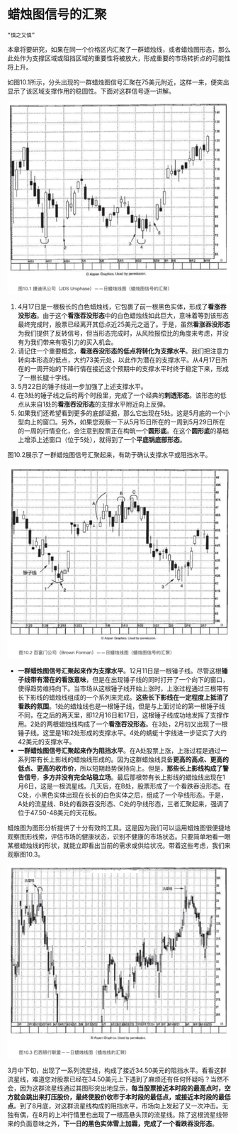 # 蜡烛图信号的汇聚

`“慎之又慎”`

本章将要研究，如果在同一个价格区内汇聚了一群蜡烛线，或者蜡烛图形态，那么此处作为支撑区域或阻挡区域的重要性将被放大，形成重要的市场转折点的可能性将上升。

如图10.1所示，分头出现的一群蜡烛图信号汇聚在75美元附近，这样一来，便突出显示了该区域支撑作用的稳固性。下面对这群信号逐一讲解。

![1](../img/kline1001.png)

1. 4月17日是一根极长的白色蜡烛线，它包裹了前一根黑色实体，形成了**看涨吞没形态**。由于这个**看涨吞没形态**中的白色蜡烛线如此巨大，意味着等到该形态最终完成时，股票已经离开其低点近25美元之遥了。于是，虽然**看涨吞没形态**为我们提供了反转信号，但当形态完成时，从风险报偿比的角度来考虑，并没有为我们带来有吸引力的买入机会。
2. 请记住一个重要概念，**看涨吞没形态的低点将转化为支撑水平**。我们把注意力转向本形态的低点，大约73美元处，以此作为潜在的支撑水平。从4月17日所在的一周开始的下降行情在接近这个预期中的支撑水平时终于稳定下来，形成了一根长腿十字线。
3. 5月22日的锤子线进一步加强了上述支撑水平。
4. 在3处的锤子线之后的两个时段里，完成了一个经典的**刺透形态**。该形态的低点从来自1处的**看涨吞没形态**的支撑水平附近向上反弹。
5. 如果我们还希望看到更多的底部证据，那么它出现在5处。这是5月底的一个小型向上的窗口。另外，如果您观察一下从5月15日所在的一周到5月29日所在的一周的行情变化，会注意到股票正在构筑一个**圆形底**。在这个**圆形底**的基础上增添上述窗口（位于5处），就得到了一个**平底锅底部形态**。

图10.2展示了一群蜡烛图信号汇聚起来，有助于确认支撑水平或阻挡水平。

![1](../img/kline1002.png)

* **一群蜡烛图信号汇聚起来作为支撑水平**。12月11日是一根锤子线。尽管这根**锤子线带有潜在的看涨意味**，但是在出现锤子线的同时打开了一个向下的窗口，使得趋势维持向下。当市场从这根锤子线开始上涨时，上涨过程通过三根带有长下影线的蜡烛线组成的一个系列来完成。**这些长下影线在一定程度上抵消了看跌的氛围**。1处的蜡烛线也是一根锤子线，但是与上面讨论的第一根锤子线不同，在之后的两天里，即12月16日和17日，这根锤子线成功地发挥了支撑作用。2处的两根蜡烛线构成了一个**看涨吞没形态**。在3处，2月初又出现了一根锤子线。这里是1和2处形成的支撑水平。4处的蜻蜓十字线进一步证实了大约42美元的支撑水平。
* **一群蜡烛图信号汇聚起来作为阻挡水平**。在A处股票上涨，上涨过程是通过一系列带有长上影线的蜡烛线形成的。因为这群蜡烛线具备**更高的高点、更高的低点、更高的收市价**，所以短期趋势保持向上。但是，**那些长上影线构成了警告信号**，**多方并没有完全站稳立场**。最后那根带有长上影线的蜡烛线出现在1月6日，这是一根流星线。几天后，在B处，股票形成了一个看跌吞没形态。在C处，小黑色实体出现在长长的白色实体之后，组成了一个孕线形态。于是，A处的流星线、B处的看跌吞没形态、C处的孕线形态，三者汇聚起来，强调了位于47.50-48美元的天花板。

蜡烛图为图形分析提供了十分有效的工具。这是因为我们可以运用蜡烛图很便捷地观察图形线索，评估市场的健康状态，识别不健康的市场状态。只要简单地看一眼某根蜡烛线的形状，就能立即看出当前的需求或供给状况。带着这些考虑，我们来观察图10.3。

![1](../img/kline1003.png)

3月中下旬，出现了一系列流星线，构成了接近34.50美元的阻挡水平。看看这群流星线，难道您对股票已经在34.50美元上下遇到了麻烦还有任何怀疑吗？当然不会，因为这群流星线通过其图形突出地显示，**每当股票接近本时段的最高点时，空方就会跳出来打压股价，最终使股价收市于本时段的最低点，或接近本时段的最低点**。到了8月底，对这群流星线构成的阻挡水平，市场向上发起了又一次冲击。无独有偶，在8月的上冲行情里也出现了一根高悬头顶的流星线。除了这根流星线带来的负面意味之外，**下一日的黑色实体雪上加霜，完成了一个看跌吞没形态**。
